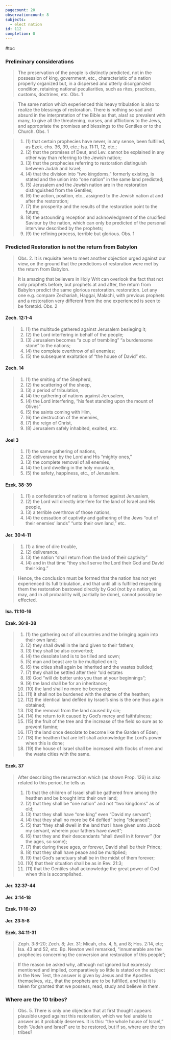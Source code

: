 ```yaml
---
pagecount: 20
observationcount: 8
subjects:
  - elect nation
id: 112
completion: 0
---
```

#toc
### Preliminary considerations
>The preservation of the people is distinctly predicted, not in the possession of king, government, etc., characteristic of a nation properly organized but, in a dispersed and utterly disorganized condition, retaining national peculiarities, such as rites, practices, customs, doctrines, etc.
>Obs. 1

>The same nation which experienced this heavy tribulation is also to realize the blessings of restoration. There is nothing so sad and absurd in the interpretation of the Bible as that, alas! so prevalent with many, to give all the threatening, curses, and afflictions to the Jews, and appropriate the promises and blessings to the Gentiles or to the Church.
>Obs. 1


>1. (1) that certain prophecies have never, in any sense, been fulfilled, as Ezek. chs. 36, 39, etc.; Isa. 11:11, 12, etc.; 
>2. (2) that the promises of Deut, and Lev. cannot be explained in any other way than referring to the Jewish nation; 
>3. (3) that the prophecies referring to restoration distinguish between Judah and Israel; 
>4. (4) that the division into “two kingdoms,” formerly existing, is stated and the union into “one nation” in the same land predicted; 
>5. (5) Jerusalem and the Jewish nation are in the restoration distinguished from the Gentiles; 
>6. (6) the action, position, etc., assigned to the Jewish nation at and after the restoration; 
>7. (7) the prosperity and the results of the restoration point to the future; 
>8. (8) the astounding reception and acknowledgment of the crucified Saviour by the nation, which can only be predicted of the personal interview described by the prophets; 
>9. (9) the refining process, terrible but glorious.
>Obs. 1

### Predicted Restoration is not the return from Babylon
>Obs. 2. It is requisite here to meet another objection urged against our view, on the ground that the predictions of restoration were met by the return from Babylon.

>It is amazing that believers in Holy Writ can overlook the fact that not only prophets before, but prophets at and after, the return from Babylon predict the same glorious restoration. restoration. Let any one e.g. compare Zechariah, Haggai, Malachi, with previous prophets and a restoration very different from the one experienced is seen to be foretold.
>Obs. 2

#### Zech. 12:1-4
>1. (1) the multitude gathered against Jerusalem besieging it; 
>2. (2) the Lord interfering in behalf of the people; 
>3. (3) Jerusalem becomes “a cup of trembling” “a burdensome stone” to the nations; 
>4. (4) the complete overthrow of all enemies; 
>5. (5) the subsequent exaltation of “the house of David” etc.


#### Zech. 14
>1. (1) the smiting of the Shepherd, 
>2. (2) the scattering of the sheep, 
>3. (3) a period of tribulation, 
>4. (4) the gathering of nations against Jerusalem, 
>5. (4) the Lord interfering, “his feet standing upon the mount of Olives” 
>6. (5) the saints coming with Him, 
>7. (6) the destruction of the enemies, 
>8. (7) the reign of Christ, 
>9. (8) Jerusalem safely inhabited, exalted, etc.

#### Joel 3
>1. (1) the same gathering of nations, 
>2. (2) deliverance by the Lord and His “mighty ones,” 
>3. (3) the complete removal of all enemies, 
>4. (4) the Lord dwelling in the holy mountain, 
>5. (5) the safety, happiness, etc., of Jerusalem.

#### Ezek. 38-39
>1. (1) a confederation of nations is formed against Jerusalem, 
>2. (2) the Lord will directly interfere for the land of Israel and His people, 
>3. (3) a terrible overthrow of those nations, 
>4. (4) the cessation of captivity and gathering of the Jews “out of their enemies’ lands” “unto their own land,” etc.


#### Jer. 30:4-11
>1. (1) a time of dire trouble, 
>2. (2) deliverance, 
>3. (3) the nation “shall return from the land of their captivity” 
>4. (4) and in that time “they shall serve the Lord their God and David their king.”


>Hence, the conclusion must be formed that the nation has not yet experienced its full tribulation, and that until all is fulfilled respecting them the restoration bestowed directly by God (not by a nation, as may, and in all probability will, partially be done), cannot possibly be effected.


#### Isa. 11:10-16
#### Ezek. 36:8-38
>1. (1) the gathering out of all countries and the bringing again into their own land; 
>2. (2) they shall dwell in the land given to their fathers; 
>3. (3) they shall be also converted; 
>4. (4) the desolate land is to be tilled and sown; 
>5. (5) man and beast are to be multiplied on it; 
>6. (6) the cities shall again be inherited and the wastes builded; 
>7. (7) they shall be settled after their “old estates
>8. (8) God “will do better unto you than at your beginnings”; 
>9. (9) the land shall be for an inheritance; 
>10. (10) the land shall no more be bereaved; 
>11. (11) it shall not be burdened with the shame of the heathen; 
>12. (12) the identical land defiled by Israel’s sins is the one thus again obtained; 
>13. (13) the removal from the land caused by sin; 
>14. (14) the return to it caused by God’s mercy and faithfulness; 
>15. (15) the fruit of the tree and the increase of the field so sure as to prevent famine; 
>16. (17) the land once desolate to become like the Garden of Eden; 
>17. (18) the heathen that are left shall acknowledge the Lord’s power when this is done; 
>18. (19) the house of Israel shall be increased with flocks of men and the waste cities with the same.

#### Ezek. 37
>After describing the resurrection which (as shown Prop. 126) is also related to this period, he tells us 
>1. (1) that the children of Israel shall be gathered from among the heathen and be brought into their own land; 
>2. (2) that they shall be “one nation” and not “two kingdoms” as of old; 
>3. (3) that they shall have “one king” even “David my servant”; 
>4. (4) that they shall no more be 64 defiled” being “cleansed”; 
>5. (5) that “they shall dwell in the land that I have given unto Jacob my servant, wherein your fathers have dwelt”; 
>6. (6) that they and their descendants “shall dwell in it forever” (for the ages, so some); 
>7. (7) that during these ages, or forever, David shall be their Prince; 
>8. (8) that they shall have peace and be multiplied; 
>9. (9) that God’s sanctuary shall be in the midst of them forever; 
>10. (10) that their situation shall be as in Rev. 21:3; 
>11. (11) that the Gentiles shall acknowledge the great power of God when this is accomplished.

#### Jer. 32:37-44

#### Jer. 3:14-18

#### Ezek. 11:16-20

#### Jer. 23:5-8

#### Ezek. 34:11-31

>Zeph. 3:8-20; Zech. 8; Jer. 31; Micah, chs. 4, 5, and 8; Hos. 2:14, etc; Isa. 43 and 52, etc. Bp. Newton well remarked, “innumerable are the prophecies concerning the conversion and restoration of this people”;

>If the reason be asked why, although not ignored but expressly mentioned and implied, comparatively so little is stated on the subject in the New Test, the answer is given by Jesus and the Apostles themselves, viz., that the prophets are to be fulfilled, and that it is taken for granted that we possess, read, study and believe in them.

### Where are the 10 tribes?
>Obs. 5. There is only one objection that at first thought appears plausible urged against this restoration, which we feel unable to answer as it probably deserves. It is this: “the whole house of Israel,” both “Judah and Israel” are to be restored, but if so, where are the ten tribes?




